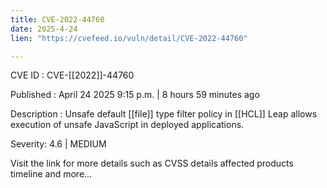 ```yaml
---
title: CVE-2022-44760
date: 2025-4-24
lien: "https://cvefeed.io/vuln/detail/CVE-2022-44760"

---
```


CVE ID : CVE-[[2022]]-44760

Published :  April 24
2025
9:15 p.m. | 8 hours
59 minutes ago

Description : Unsafe default  [[file]] type filter policy in  [[HCL]]
Leap allows execution of unsafe JavaScript in deployed applications.

Severity: 4.6 | MEDIUM

Visit the link for more details
such as CVSS details
affected products
timeline
and more...
